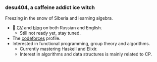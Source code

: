 ### desu404, a caffeine addict ice witch

Freezing in the snow of Siberia and learning algebra.
+ 🌱 ~~[CV](https://github.com/desu404/cv) and [blog](https://github.com/desu404/stay_tuned) on both Russian and English.~~
  + Still not ready yet, stay tuned.
+ The [codeforces](https://codeforces.com/profile/eloczka) profile.
+ Interested in functional programming, group theory and algorithms.
  + Currently mastering Haskell and Elixir.
  + Interest in algorithms and data structures is mainly related to CP.
